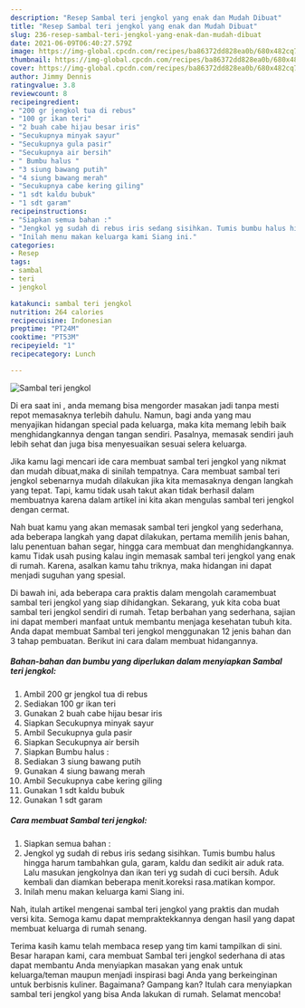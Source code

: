 ```yaml
---
description: "Resep Sambal teri jengkol yang enak dan Mudah Dibuat"
title: "Resep Sambal teri jengkol yang enak dan Mudah Dibuat"
slug: 236-resep-sambal-teri-jengkol-yang-enak-dan-mudah-dibuat
date: 2021-06-09T06:40:27.579Z
image: https://img-global.cpcdn.com/recipes/ba86372dd828ea0b/680x482cq70/sambal-teri-jengkol-foto-resep-utama.jpg
thumbnail: https://img-global.cpcdn.com/recipes/ba86372dd828ea0b/680x482cq70/sambal-teri-jengkol-foto-resep-utama.jpg
cover: https://img-global.cpcdn.com/recipes/ba86372dd828ea0b/680x482cq70/sambal-teri-jengkol-foto-resep-utama.jpg
author: Jimmy Dennis
ratingvalue: 3.8
reviewcount: 8
recipeingredient:
- "200 gr jengkol tua di rebus"
- "100 gr ikan teri"
- "2 buah cabe hijau besar iris"
- "Secukupnya minyak sayur"
- "Secukupnya gula pasir"
- "Secukupnya air bersih"
- " Bumbu halus "
- "3 siung bawang putih"
- "4 siung bawang merah"
- "Secukupnya cabe kering giling"
- "1 sdt kaldu bubuk"
- "1 sdt garam"
recipeinstructions:
- "Siapkan semua bahan :"
- "Jengkol yg sudah di rebus iris sedang sisihkan. Tumis bumbu halus hingga harum tambahkan gula, garam, kaldu dan sedikit air aduk rata. Lalu masukan jengkolnya dan ikan teri yg sudah di cuci bersih. Aduk kembali dan diamkan beberapa menit.koreksi rasa.matikan kompor."
- "Inilah menu makan keluarga kami Siang ini."
categories:
- Resep
tags:
- sambal
- teri
- jengkol

katakunci: sambal teri jengkol 
nutrition: 264 calories
recipecuisine: Indonesian
preptime: "PT24M"
cooktime: "PT53M"
recipeyield: "1"
recipecategory: Lunch

---
```



![Sambal teri jengkol](https://img-global.cpcdn.com/recipes/ba86372dd828ea0b/680x482cq70/sambal-teri-jengkol-foto-resep-utama.jpg)

Di era  saat ini , anda memang bisa mengorder masakan jadi tanpa mesti repot memasaknya terlebih dahulu. Namun, bagi anda yang mau menyajikan hidangan special pada keluarga, maka kita memang lebih baik menghidangkannya dengan tangan sendiri. Pasalnya, memasak sendiri jauh lebih sehat dan juga bisa menyesuaikan sesuai selera keluarga.

Jika kamu lagi mencari ide cara membuat sambal teri jengkol yang nikmat dan mudah dibuat,maka di sinilah tempatnya. Cara membuat sambal teri jengkol  sebenarnya mudah dilakukan jika kita memasaknya dengan langkah yang tepat. Tapi, kamu tidak usah takut akan tidak berhasil dalam membuatnya 
karena dalam artikel ini kita akan mengulas sambal teri jengkol dengan cermat.  



Nah buat kamu yang akan memasak sambal teri jengkol yang sederhana, ada beberapa langkah yang dapat dilakukan, pertama memilih jenis bahan, lalu penentuan bahan segar, hingga cara membuat dan menghidangkannya. kamu Tidak usah pusing kalau ingin memasak sambal teri jengkol yang enak di rumah. Karena, asalkan kamu  tahu triknya, maka hidangan ini dapat menjadi suguhan yang spesial.

Di bawah ini, ada beberapa cara praktis  dalam mengolah caramembuat sambal teri jengkol yang siap dihidangkan. Sekarang, yuk kita coba buat sambal teri jengkol sendiri di rumah. Tetap berbahan yang sederhana, sajian ini dapat memberi manfaat untuk membantu menjaga kesehatan tubuh kita. Anda dapat membuat Sambal teri jengkol menggunakan 12 jenis bahan dan 3 tahap pembuatan. Berikut ini cara dalam membuat hidangannya.

<!--inarticleads1-->

##### Bahan-bahan dan bumbu yang diperlukan dalam menyiapkan Sambal teri jengkol:

1. Ambil 200 gr jengkol tua di rebus
1. Sediakan 100 gr ikan teri
1. Gunakan 2 buah cabe hijau besar iris
1. Siapkan Secukupnya minyak sayur
1. Ambil Secukupnya gula pasir
1. Siapkan Secukupnya air bersih
1. Siapkan  Bumbu halus :
1. Sediakan 3 siung bawang putih
1. Gunakan 4 siung bawang merah
1. Ambil Secukupnya cabe kering giling
1. Gunakan 1 sdt kaldu bubuk
1. Gunakan 1 sdt garam




<!--inarticleads2-->

##### Cara membuat Sambal teri jengkol:

1. Siapkan semua bahan :
1. Jengkol yg sudah di rebus iris sedang sisihkan. Tumis bumbu halus hingga harum tambahkan gula, garam, kaldu dan sedikit air aduk rata. Lalu masukan jengkolnya dan ikan teri yg sudah di cuci bersih. Aduk kembali dan diamkan beberapa menit.koreksi rasa.matikan kompor.
1. Inilah menu makan keluarga kami Siang ini.




Nah, itulah artikel mengenai  sambal teri jengkol  yang praktis dan mudah versi kita. Semoga kamu dapat mempraktekkannya dengan hasil yang dapat membuat keluarga di rumah senang. 

Terima kasih kamu telah membaca resep yang tim kami tampilkan di sini. Besar harapan kami, cara membuat  Sambal teri jengkol sederhana di atas dapat membantu Anda menyiapkan masakan yang enak untuk keluarga/teman maupun menjadi inspirasi bagi Anda yang berkeinginan untuk berbisnis kuliner. Bagaimana? Gampang kan? Itulah cara menyiapkan sambal teri jengkol yang bisa Anda lakukan di rumah. Selamat mencoba!

